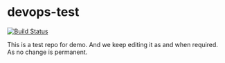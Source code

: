 # devops-test

[![Build Status](https://img.shields.io/badge/Jenkins-D24939?style=for-the-badge&logo=Jenkins&logoColor=white)](https://9484-103-152-180-156.in.ngrok.io/job/devops-test-PIPELINE/)

This is a test repo for demo. 
And we keep editing it as and when required.
As no change is permanent.
